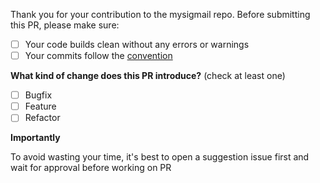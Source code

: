 Thank you for your contribution to the mysigmail repo.
Before submitting this PR, please make sure:

- [ ] Your code builds clean without any errors or warnings
- [ ] Your commits follow the [сonvention](https://github.com/antonreshetov/mysigmail/blob/master/.github/COMMIT_CONVENTION.md)

**What kind of change does this PR introduce?** (check at least one)

- [ ] Bugfix
- [ ] Feature
- [ ] Refactor

**Importantly**

To avoid wasting your time, it's best to open a suggestion issue first and wait for approval before working on PR